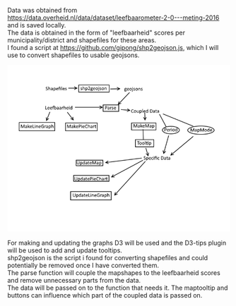 Data was obtained from https://data.overheid.nl/data/dataset/leefbaarometer-2-0---meting-2016 and is saved locally.  
The data is obtained in the form of "leefbaarheid" scores per municipality/district and shapefiles for these areas.  
I found a script at https://github.com/gipong/shp2geojson.js, which I will use to convert shapefiles to usable geojsons.

![missing picture](https://github.com/koenkoen1/minorproject/blob/master/doc/designDiagram.png)

For making and updating the graphs D3 will be used and the D3-tips plugin will be used to add and update tooltips.  
shp2geojson is the script i found for converting shapefiles and could potentially be removed once I have converted them.  
The parse function will couple the mapshapes to the leefbaarheid scores and remove unnecessary parts from the data.  
The data will be passed on to the function that needs it. The maptooltip and buttons can influence which part of the coupled data is passed on.
